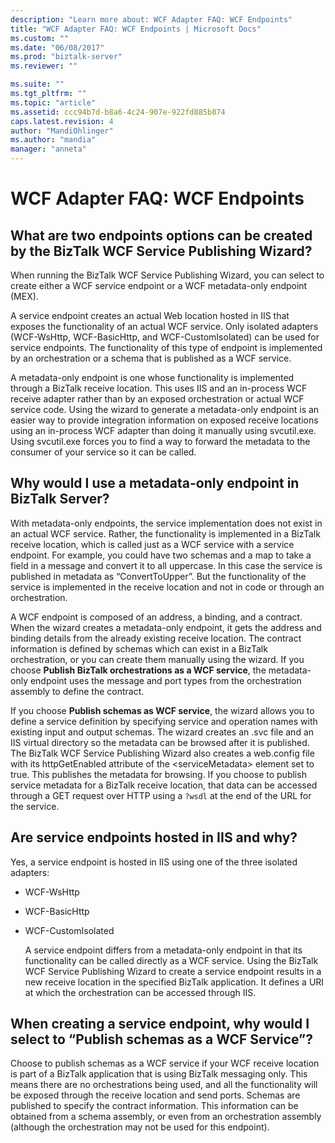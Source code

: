 ```yaml
---
description: "Learn more about: WCF Adapter FAQ: WCF Endpoints"
title: "WCF Adapter FAQ: WCF Endpoints | Microsoft Docs"
ms.custom: ""
ms.date: "06/08/2017"
ms.prod: "biztalk-server"
ms.reviewer: ""

ms.suite: ""
ms.tgt_pltfrm: ""
ms.topic: "article"
ms.assetid: ccc94b7d-b8a6-4c24-907e-922fd885b874
caps.latest.revision: 4
author: "MandiOhlinger"
ms.author: "mandia"
manager: "anneta"
---
```

# WCF Adapter FAQ: WCF Endpoints
## What are two endpoints options can be created by the BizTalk WCF Service Publishing Wizard?  
 When running the BizTalk WCF Service Publishing Wizard, you can select to create either a WCF service endpoint or a WCF metadata-only endpoint (MEX).  
  
 A service endpoint creates an actual Web location hosted in IIS that exposes the functionality of an actual WCF service. Only isolated adapters (WCF-WsHttp, WCF-BasicHttp, and WCF-CustomIsolated) can be used for service endpoints. The functionality of this type of endpoint is implemented by an orchestration or a schema that is published as a WCF service.  
  
 A metadata-only endpoint is one whose functionality is implemented through a BizTalk receive location.  This uses IIS and an in-process WCF receive adapter rather than by an exposed orchestration or actual WCF service code. Using the wizard to generate a metadata-only endpoint is an easier way to provide integration information on exposed receive locations using an in-process WCF adapter than doing it manually using svcutil.exe. Using svcutil.exe forces you to find a way to forward the metadata to the consumer of your service so it can be called.  
  
## Why would I use a metadata-only endpoint in BizTalk Server?  
 With metadata-only endpoints, the service implementation does not exist in an actual WCF service. Rather, the functionality is implemented in a BizTalk receive location, which is called just as a WCF service with a service endpoint. For example, you could have two schemas and a map to take a field in a message and convert it to all uppercase. In this case the service is published in metadata as “ConvertToUpper”. But the functionality of the service is implemented in the receive location and not in code or through an orchestration.  
  
 A WCF endpoint is composed of an address, a binding, and a contract. When the wizard creates a metadata-only endpoint, it gets the address and binding details from the already existing receive location. The contract information is defined by schemas which can exist in a BizTalk orchestration, or you can create them manually using the wizard. If you choose **Publish BizTalk orchestrations as a WCF service**, the metadata-only endpoint uses the message and port types from the orchestration assembly to define the contract.  
  
 If you choose **Publish schemas as WCF service**, the wizard allows you to define a service definition by specifying service and operation names with existing input and output schemas. The wizard creates an .svc file and an IIS virtual directory so the metadata can be browsed after it is published. The BizTalk WCF Service Publishing Wizard also creates a web.config file with its httpGetEnabled attribute of the \<serviceMetadata\> element set to true. This publishes the metadata for browsing. If you choose to publish service metadata for a BizTalk receive location, that data can be accessed through a GET request over HTTP using a `?wsdl` at the end of the URL for the service.  
  
## Are service endpoints hosted in IIS and why?  
 Yes, a service endpoint is hosted in IIS using one of the three isolated adapters:  
  
- WCF-WsHttp  
  
- WCF-BasicHttp  
  
- WCF-CustomIsolated  
  
  A service endpoint differs from a metadata-only endpoint in that its functionality can be called directly as a WCF service. Using the BizTalk WCF Service Publishing Wizard to create a service endpoint results in a new receive location in the specified BizTalk application. It defines a URI at which the orchestration can be accessed through IIS.  
  
## When creating a service endpoint, why would I select to “Publish schemas as a WCF Service”?  
 Choose to publish schemas as a WCF service if your WCF receive location is part of a BizTalk application that is using BizTalk messaging only. This means there are no orchestrations being used, and all the functionality will be exposed through the receive location and send ports. Schemas are published to specify the contract information. This information can be obtained from a schema assembly, or even from an orchestration assembly (although the orchestration may not be used for this endpoint).
